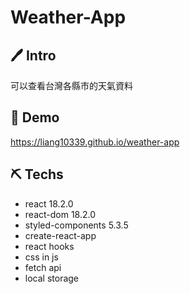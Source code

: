 # Weather-App

## :pen: Intro

可以查看台灣各縣市的天氣資料

## :link: Demo

https://liang10339.github.io/weather-app

## ⛏️ Techs
- react 18.2.0
- react-dom 18.2.0
- styled-components 5.3.5
- create-react-app
- react hooks
- css in js
- fetch api
- local storage

